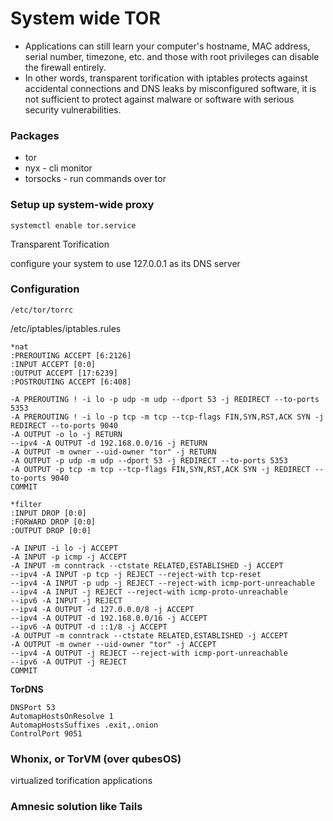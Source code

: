 # System wide TOR

* Applications can still learn your computer's hostname, MAC address, serial number, timezone, etc. and those with root privileges can disable the firewall entirely.
*  In other words, transparent torification with iptables protects against accidental connections and DNS leaks by misconfigured software, it is not sufficient to protect against malware or software with serious security vulnerabilities.

### Packages

* tor
* nyx - cli monitor
* torsocks - run commands over tor

### Setup up system-wide proxy

```
systemctl enable tor.service
```

Transparent Torification

configure your system to use 127.0.0.1 as its DNS server 

### Configuration

```
/etc/tor/torrc
```

/etc/iptables/iptables.rules

```
*nat
:PREROUTING ACCEPT [6:2126]
:INPUT ACCEPT [0:0]
:OUTPUT ACCEPT [17:6239]
:POSTROUTING ACCEPT [6:408]

-A PREROUTING ! -i lo -p udp -m udp --dport 53 -j REDIRECT --to-ports 5353
-A PREROUTING ! -i lo -p tcp -m tcp --tcp-flags FIN,SYN,RST,ACK SYN -j REDIRECT --to-ports 9040
-A OUTPUT -o lo -j RETURN
--ipv4 -A OUTPUT -d 192.168.0.0/16 -j RETURN
-A OUTPUT -m owner --uid-owner "tor" -j RETURN
-A OUTPUT -p udp -m udp --dport 53 -j REDIRECT --to-ports 5353
-A OUTPUT -p tcp -m tcp --tcp-flags FIN,SYN,RST,ACK SYN -j REDIRECT --to-ports 9040
COMMIT

*filter
:INPUT DROP [0:0]
:FORWARD DROP [0:0]
:OUTPUT DROP [0:0]

-A INPUT -i lo -j ACCEPT
-A INPUT -p icmp -j ACCEPT
-A INPUT -m conntrack --ctstate RELATED,ESTABLISHED -j ACCEPT
--ipv4 -A INPUT -p tcp -j REJECT --reject-with tcp-reset
--ipv4 -A INPUT -p udp -j REJECT --reject-with icmp-port-unreachable
--ipv4 -A INPUT -j REJECT --reject-with icmp-proto-unreachable
--ipv6 -A INPUT -j REJECT
--ipv4 -A OUTPUT -d 127.0.0.0/8 -j ACCEPT
--ipv4 -A OUTPUT -d 192.168.0.0/16 -j ACCEPT
--ipv6 -A OUTPUT -d ::1/8 -j ACCEPT
-A OUTPUT -m conntrack --ctstate RELATED,ESTABLISHED -j ACCEPT
-A OUTPUT -m owner --uid-owner "tor" -j ACCEPT
--ipv4 -A OUTPUT -j REJECT --reject-with icmp-port-unreachable
--ipv6 -A OUTPUT -j REJECT
COMMIT
```

**TorDNS** 

```
DNSPort 53
AutomapHostsOnResolve 1
AutomapHostsSuffixes .exit,.onion
ControlPort 9051
```

### Whonix, or TorVM (over qubesOS)

virtualized torification applications

### Amnesic solution like Tails